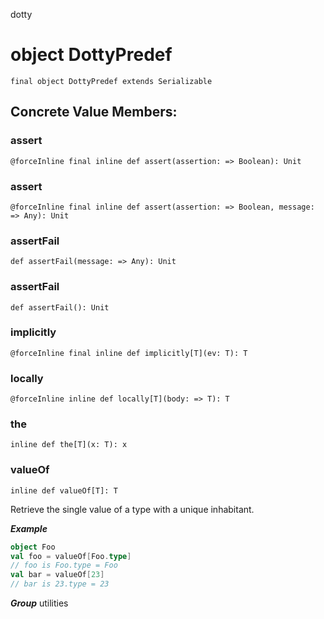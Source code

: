 dotty
# object DottyPredef

<pre><code class="language-scala" >final object DottyPredef extends Serializable</pre></code>
## Concrete Value Members:
### assert
<pre><code class="language-scala" >@forceInline final inline def assert(assertion: => Boolean): Unit</pre></code>

### assert
<pre><code class="language-scala" >@forceInline final inline def assert(assertion: => Boolean, message: => Any): Unit</pre></code>

### assertFail
<pre><code class="language-scala" >def assertFail(message: => Any): Unit</pre></code>

### assertFail
<pre><code class="language-scala" >def assertFail(): Unit</pre></code>

### implicitly
<pre><code class="language-scala" >@forceInline final inline def implicitly[T](ev: T): T</pre></code>

### locally
<pre><code class="language-scala" >@forceInline inline def locally[T](body: => T): T</pre></code>

### the
<pre><code class="language-scala" >inline def the[T](x: T): x</pre></code>

### valueOf
<pre><code class="language-scala" >inline def valueOf[T]: T</pre></code>
Retrieve the single value of a type with a unique inhabitant.

***Example*** 
```scala
object Foo
val foo = valueOf[Foo.type]
// foo is Foo.type = Foo
val bar = valueOf[23]
// bar is 23.type = 23
```

***Group*** utilities

